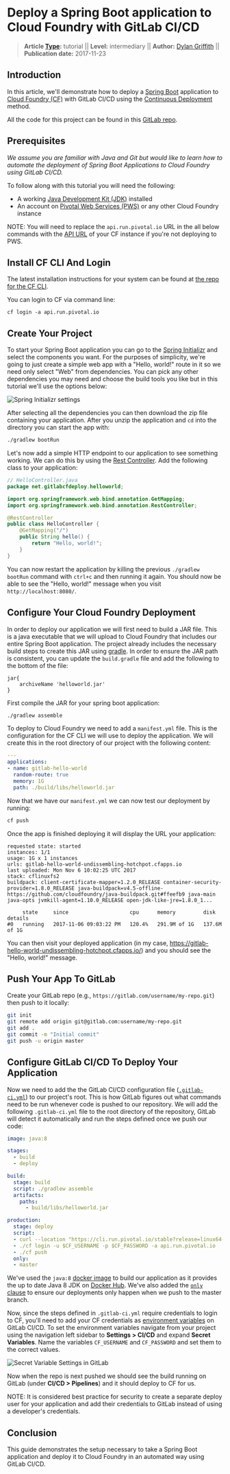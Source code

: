 # Deploy a Spring Boot application to Cloud Foundry with GitLab CI/CD

> **Article [Type](../../../development/writing_documentation.html#types-of-technical-articles):** tutorial ||
> **Level:** intermediary ||
> **Author:** [Dylan Griffith](https://gitlab.com/DylanGriffith) ||
> **Publication date:** 2017-11-23

## Introduction

In this article, we'll demonstrate how to deploy a [Spring
Boot](https://projects.spring.io/spring-boot/) application to [Cloud
Foundry (CF)](https://www.cloudfoundry.org/) with GitLab CI/CD using the [Continuous
Deployment](https://about.gitlab.com/2016/08/05/continuous-integration-delivery-and-deployment-with-gitlab/#continuous-deployment)
method.

All the code for this project can be found in this [GitLab
repo](https://gitlab.com/DylanGriffith/spring-gitlab-cf-deploy-demo).

## Prerequisites

_We assume you are familiar with Java and Git but would like to learn how to
automate the deployment of Spring Boot Applications to Cloud Foundry using
GitLab CI/CD._

To follow along with this tutorial you will need the following:

- A working [Java Development Kit
  (JDK)](http://www.oracle.com/technetwork/java/javase/downloads/jdk8-downloads-2133151.html)
  installed
- An account on [Pivotal Web Services (PWS)](https://run.pivotal.io/) or any
  other Cloud Foundry instance

NOTE: You will need to replace the `api.run.pivotal.io` URL in the all below
commands with the [API
URL](https://docs.cloudfoundry.org/running/cf-api-endpoint.html) of your CF
instance if you're not deploying to PWS.

## Install CF CLI And Login

The latest installation instructions for your system can be found at [the repo
for the CF CLI](https://github.com/cloudfoundry/cli#downloads).

You can login to CF via command line:

```
cf login -a api.run.pivotal.io
```

## Create Your Project

To start your Spring Boot application you can go to the [Spring
Initializr](https://start.spring.io/) and select the components you want. For
the purposes of simplicity, we're going to just create a simple web app with a
"Hello, world!" route in it so we need only select "Web" from dependencies. You
can pick any other dependencies you may need and choose the build tools you
like but in this tutorial we'll use the options below:

![Spring Initializr settings](img/spring_initializr_settings.png)

After selecting all the dependencies you can then download the zip file
containing your application. After you unzip the application and `cd` into the
directory you can start the app with:

```sh
./gradlew bootRun
```

Let's now add a simple HTTP endpoint to our application to see something
working. We can do this by using the [Rest
Controller](https://spring.io/guides/gs/rest-service/#_create_a_resource_controller).
Add the following class to your application:

```java
// HelloController.java
package net.gitlabcfdeploy.helloworld;

import org.springframework.web.bind.annotation.GetMapping;
import org.springframework.web.bind.annotation.RestController;

@RestController
public class HelloController {
    @GetMapping("/")
    public String hello() {
        return "Hello, world!";
    }
}
```

You can now restart the application by killing the previous `./gradlew bootRun`
command with `ctrl+c` and then running it again. You should now be able to see
the "Hello, world!" message when you visit `http://localhost:8080/`.

## Configure Your Cloud Foundry Deployment

In order to deploy our application we will first need to build a JAR file.
This is a java executable that we will upload to Cloud Foundry that includes
our entire Spring Boot application. The project already includes the necessary
build steps to create this JAR using [gradle](https://gradle.org/).  In order
to ensure the JAR path is consistent, you can update the `build.gradle` file and
add the following to the bottom of the file:

```
jar{
    archiveName 'helloworld.jar'
}
```

First compile the JAR for your spring boot application:

```bash
./gradlew assemble
```

To deploy to Cloud Foundry we need to add a `manifest.yml` file. This
is the configuration for the CF CLI we will use to deploy the application. We
will create this in the root directory of our project with the following
content:

```yaml
---
applications:
- name: gitlab-hello-world
  random-route: true
  memory: 1G
  path: ./build/libs/helloworld.jar
```

Now that we have our `manifest.yml` we can now test our deployment by running:

```bash
cf push
```

Once the app is finished deploying it will display the URL your application:

```
requested state: started
instances: 1/1
usage: 1G x 1 instances
urls: gitlab-hello-world-undissembling-hotchpot.cfapps.io
last uploaded: Mon Nov 6 10:02:25 UTC 2017
stack: cflinuxfs2
buildpack: client-certificate-mapper=1.2.0_RELEASE container-security-provider=1.8.0_RELEASE java-buildpack=v4.5-offline-https://github.com/cloudfoundry/java-buildpack.git#ffeefb9 java-main java-opts jvmkill-agent=1.10.0_RELEASE open-jdk-like-jre=1.8.0_1...

     state     since                    cpu      memory         disk           details
#0   running   2017-11-06 09:03:22 PM   120.4%   291.9M of 1G   137.6M of 1G
```

You can then visit your deployed application (in my case,
https://gitlab-hello-world-undissembling-hotchpot.cfapps.io/) and you should
see the "Hello, world!" message.

## Push Your App To GitLab

Create your GitLab repo (e.g., `https://gitlab.com/username/my-repo.git`) then
push to it locally:

```bash
git init
git remote add origin git@gitlab.com:username/my-repo.git
git add .
git commit -m "Initial commit"
git push -u origin master
```

## Configure GitLab CI/CD To Deploy Your Application

Now we need to add the the GitLab CI/CD configuration file
([`.gitlab-ci.yml`](../../yaml/README.md)) to our
project's root. This is how GitLab figures out what commands need to be run whenever
code is pushed to our repository. We will add the following `.gitlab-ci.yml`
file to the root directory of the repository, GitLab will detect it
automatically and run the steps defined once we push our code:

```yaml
image: java:8

stages:
  - build
  - deploy

build:
  stage: build
  script: ./gradlew assemble
  artifacts:
    paths:
      - build/libs/helloworld.jar

production:
  stage: deploy
  script:
  - curl --location "https://cli.run.pivotal.io/stable?release=linux64-binary&source=github" | tar zx
  - ./cf login -u $CF_USERNAME -p $CF_PASSWORD -a api.run.pivotal.io
  - ./cf push
  only:
  - master
```

We've used the `java:8` [docker
image](../../docker/using_docker_images.md) to build
our application as it provides the up to date Java 8 JDK on [Docker
Hub](https://hub.docker.com/). We've also added the [`only`
clause](../../yaml/README.md#only-and-except-simplified)
to ensure our deployments only happen when we push to the master branch.

Now, since the steps defined in `.gitlab-ci.yml` require credentials to login
to CF, you'll need to add your CF credentials as [environment
variables](../../variables/README.md#predefined-variables-environment-variables)
on GitLab CI/CD. To set the environment variables navigate from your project
using the navigation left sidebar to **Settings > CI/CD** and expand **Secret
Variables**. Name the variables `CF_USERNAME` and `CF_PASSWORD` and set them to
the correct values.

![Secret Variable Settings in GitLab](img/cloud_foundry_secret_variables.png)

Now when the repo is next pushed we should see the build running on GitLab (under
**CI/CD > Pipelines**) and it should deploy to CF for us.

NOTE: It is considered best practice for security to create a separate deploy
user for your application and add their credentials to GitLab instead of using
a developer's credentials.

## Conclusion

This guide demonstrates the setup necessary to take a Spring Boot application
and deploy it to Cloud Foundry in an automated way using GitLab CI/CD.
